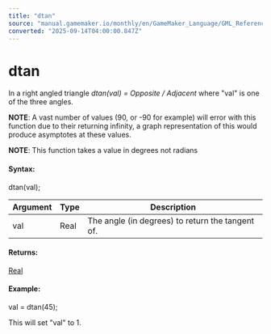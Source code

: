 ```yaml
---
title: "dtan"
source: "manual.gamemaker.io/monthly/en/GameMaker_Language/GML_Reference/Maths_And_Numbers/Angles_And_Distance/dtan.htm"
converted: "2025-09-14T04:00:00.847Z"
---
```


# dtan

In a right angled triangle _dtan(val) = Opposite / Adjacent_ where "val" is one of the three angles.

**NOTE**: A vast number of values (90, or -90 for example) will error with this function due to their returning infinity, a graph representation of this would produce asymptotes at these values.

**NOTE**: This function takes a value in degrees not radians

#### Syntax:

dtan(val);

| Argument | Type | Description |
| --- | --- | --- |
| val | Real | The angle (in degrees) to return the tangent of. |

#### Returns:

[Real](../../../GML_Overview/Data_Types.md)

#### Example:

val = dtan(45);

This will set "val" to 1.
